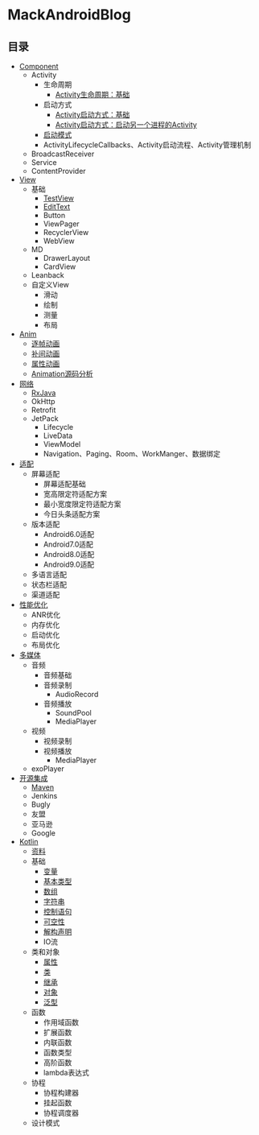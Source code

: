 # MackAndroidBlog

## 目录
* [Component](/component)
    * Activity
        * 生命周期
            * [Activity生命周期：基础](/component/md/activity/生命周期/Activity生命周期：基础.md)
        * 启动方式     
            * [Activity启动方式：基础](/component/md/activity/启动方式/Activity启动方式：基础.md)
            * [Activity启动方式：启动另一个进程的Activity](/component/md/activity/启动方式/Activity启动方式：启动另一个进程的Activity.md)
        * [启动模式](/component/md/activity/Activity启动模式.md)
        * ActivityLifecycleCallbacks、Activity启动流程、Activity管理机制
    * BroadcastReceiver
    * Service
    * ContentProvider
* [View](/view)
    * 基础
        * [TestView](/view/md/TextView.md)
        * [EditText](/view/md/EditText.md)
        * Button
        * ViewPager
        * RecyclerView
        * WebView
    * MD
        * DrawerLayout
        * CardView
    * Leanback
    * 自定义View
        * 滑动
        * 绘制
        * 测量
        * 布局
* [Anim](/anim)
    * [逐帧动画](/anim/逐帧动画.md)
    * [补间动画](/anim/补间动画.md)
    * [属性动画](/anim/属性动画.md)
    * [Animation源码分析](/anim/Animation源码分析.md)
* [网络](/http)
    * [RxJava](/http/md/RxJava.md)
    * OkHttp
    * Retrofit
    * JetPack
        * Lifecycle
        * LiveData
        * ViewModel
        * Navigation、Paging、Room、WorkManger、数据绑定
* [适配](/adapt)
    * 屏幕适配
        * 屏幕适配基础
        * 宽高限定符适配方案
        * 最小宽度限定符适配方案
        * 今日头条适配方案
    * 版本适配
        * Android6.0适配
        * Android7.0适配
        * Android8.0适配
        * Android9.0适配
    * 多语言适配
    * 状态栏适配
    * 渠道适配
* [性能优化](/performance)
    * ANR优化
    * 内存优化
    * 启动优化
    * 布局优化
* [多媒体](/media)
    * 音频
        * 音频基础
        * 音频录制
            * AudioRecord
        * 音频播放
            * SoundPool
            * MediaPlayer
    * 视频
        * 视频录制
        * 视频播放
            * MediaPlayer
    * exoPlayer
* [开源集成](/opensource)
    * [Maven](/opensource/md/maven/Maven.md)
    * Jenkins
    * Bugly
    * 友盟
    * 亚马逊
    * Google
* [Kotlin](/kt)
    * [资料](/kt/md/资料.md)
    * 基础
        * [变量](/kt/md/base/变量.md)
        * [基本类型](/kt/md/base/基本类型.md)
        * [数组](/kt/md/base/数组.md)
        * [字符串](/kt/md/base/字符串.md)
        * [控制语句](/kt/md/base/控制语句.md)
        * [可空性](/kt/md/base/可空性.md)
        * [解构声明](/kt/md/base/解构声明.md)
        * IO流
    * 类和对象
        * [属性](/kt/md/属性.md)
        * [类](/kt/md/类.md)
        * [继承](/kt/md/继承.md)
        * [对象](/kt/md/对象.md)
        * [泛型](/kt/md/泛型.md)  
    * 函数
        * 作用域函数
        * 扩展函数
        * 内联函数
        * 函数类型
        * 高阶函数
        * lambda表达式
    * 协程
        * 协程构建器
        * 挂起函数
        * 协程调度器
    * 设计模式